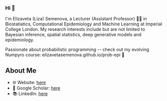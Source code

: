 ### Hi 👋

I'm Elizaveta (Liza) Semenova, a Lecturer (Assistant Professor) 👩‍💻 in Biostatiatics, Computational Epidemiology and Machine Learning at Imperial College London. My research interests include but are not limited to Bayesian inference, spatial statistics, deep generative models and epidemiology.

Passionate about probabilistic programming -- check out my evolving Numpyro course: elizavetasemenova.github.io/prob-epi 🚀

## About Me
- 🌐 Website: [here](https://www.elizaveta-semenova.com/)
- 📑 Google Scholar: [here](https://scholar.google.com/citations?user=jqGIgFEAAAAJ&hl=en)
- 📚 LinkedIn: [here](https://www.linkedin.com/in/elizaveta-semenova/)


<!--
**elizavetasemenova/elizavetasemenova** is a ✨ _special_ ✨ repository because its `README.md` (this file) appears on your GitHub profile.

Here are some ideas to get you started:

- 🔭 I’m currently working on ...
- 🌱 I’m currently learning ...
- 👯 I’m looking to collaborate on ...
- 🤔 I’m looking for help with ...
- 💬 Ask me about ...
- 📫 How to reach me: ...
- 😄 Pronouns: ...
- ⚡ Fun fact: ...
-->
